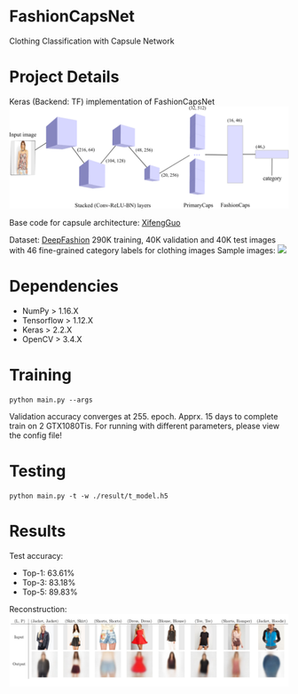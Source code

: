 # FashionCapsNet
Clothing Classification with Capsule Network

# Project Details
Keras (Backend: TF) implementation of FashionCapsNet
![](imgs/model.png)

Base code for capsule architecture:
[XifengGuo](https://github.com/XifengGuo/CapsNet-Keras)

Dataset: [DeepFashion](http://mmlab.ie.cuhk.edu.hk/projects/DeepFashion.html) 
290K training, 40K validation and 40K test images with 46 fine-grained category labels for clothing images
Sample images:
![](imgs/deepfashion.png)

# Dependencies
* NumPy > 1.16.X
* Tensorflow > 1.12.X
* Keras > 2.2.X
* OpenCV > 3.4.X

# Training
```
python main.py --args
```

Validation accuracy converges at 255. epoch.
Apprx. 15 days to complete train on 2 GTX1080Tis.
For running with different parameters, please view the config file!

# Testing
```
python main.py -t -w ./result/t_model.h5
```

# Results
Test accuracy:
* Top-1: 63.61%
* Top-3: 83.18%
* Top-5: 89.83%

Reconstruction:
![](imgs/recons.png)
